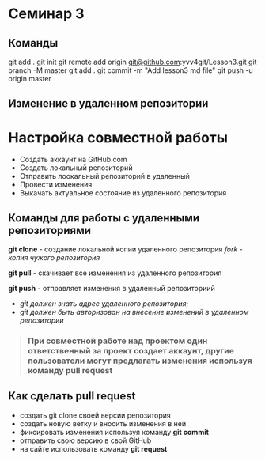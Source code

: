 # Семинар 3



## Команды
git add .
git init
git remote add origin git@github.com:yvv4git/Lesson3.git
git branch -M master
git add .
git commit -m "Add lesson3 md file"
git push -u origin master

## Изменение в удаленном репозитории
# Настройка совместной работы
- Создать аккаунт на GitHub.com
- Создать локальный репозиторий
- Отправить лоокальный репозиторий в удаленный
- Провести изменения
- Выкачать актуальное состояние из удаленного репозитория
## Команды для работы с удаленными репозиториями
**git clone** - создание локальной копии удаленного репозитория
     *fork - копия чужого репозитория*

**git pull** - скачивает все изменения из удаленного репозитория

**git push** - отправляет изменения в удаленный репозиториий
- *git должен знать адрес удаленного репозитория*;             
 - *git должен быть авторизован на внесение изменений в удаленном репозитории*


> ### При совместной работе над проектом один ответственный за проект создает аккаунт, другие пользователи могут предлагать изменения используя команду **pull request**
## Как сделать pull request
- создать git clone своей версии репозитория
- создать новую ветку и вносить изменения в ней
- фиксировать изменения используя команду **git commit**
- отправить свою версию в свой GitHub
- на сайте использовать команду **git request**